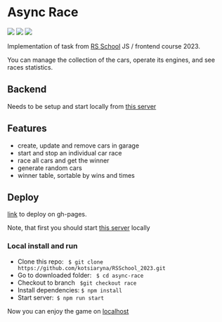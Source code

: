 # Async Race

![](https://img.shields.io/badge/typescript-3178c6)    ![](https://img.shields.io/badge/scss-cf649a)   ![](https://img.shields.io/badge/webpack-75afcc) 



Implementation of task from [RS School](https://rs.school/) JS / frontend course 2023.

You can manage the collection of the cars, operate its engines, and see races statistics.

## Backend

Needs to be setup and start locally from [this server](https://github.com/kotsiaryna/async-race-api)

## Features

* create, update and remove cars in garage
* start and stop an individual car race
* race all cars and get the winner
* generate random cars
* winner table, sortable by wins and times

## Deploy 
[link](https://kotsiaryna.github.io/RSSchool_2023/async-race/) to deploy on gh-pages. 

Note, that first you should start [this server](https://github.com/kotsiaryna/async-race-api) locally

### Local install and run

* Clone this repo: ` $ git clone https://github.com/kotsiaryna/RSSchool_2023.git`
* Go to downloaded folder: ` $ cd async-race`
* Checkout to branch ` $git checkout race`
* Install dependencies: `$ npm install`
* Start server:` $ npm run start`
  
Now you can enjoy the game on [localhost](http://localhost:8080/)
  



